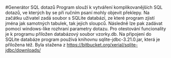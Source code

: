 #Generátor SQL dotazů
Program slouží k vytváření komplikovanějších SQL dotazů, ve kterých by se při ručním psaní mohly objevit překlepy. Na začátku uživatel zadá soubor s SQLite databází, ze které program zjistí jména jak samotných tabulek, tak jejich sloupců. Následně lze pak zadávat pomocí windows-like rozhraní parametry dotazu.
Pro otestování funcionality je k programu přiložen databázový soubor vzorky.db.
Na připojení do SQLite databáze program používá knihovnu sqlite-jdbc-3.21.0.jar, která je přiložena též. Byla stažena z https://bitbucket.org/xerial/sqlite-jdbc/downloads/